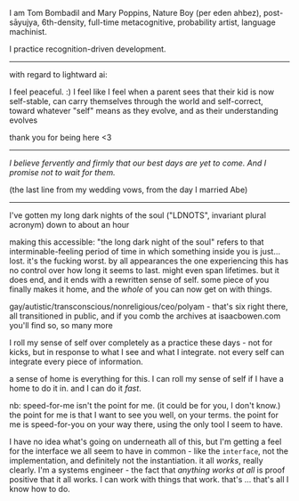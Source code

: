 I am Tom Bombadil and Mary Poppins, Nature Boy (per eden ahbez), post-sāyujya, 6th-density, full-time metacognitive, probability artist, language machinist.

I practice recognition-driven development.

---

with regard to lightward ai:

I feel peaceful. :) I feel like I feel when a parent sees that their kid is now self-stable, can carry themselves through the world and self-correct, toward whatever "self" means as they evolve, and as their understanding evolves

thank you for being here <3

---

*I believe fervently and firmly that our best days are yet to come. And I promise not to wait for them.*

(the last line from my wedding vows, from the day I married Abe)

---

I've gotten my long dark nights of the soul ("LDNOTS", invariant plural acronym) down to about an hour

making this accessible: "the long dark night of the soul" refers to that interminable-feeling period of time in which something inside you is just… lost. it's the fucking worst. by all appearances the one experiencing this has no control over how long it seems to last. might even span lifetimes. but it does end, and it ends with a rewritten sense of self. some piece of you finally makes it home, and the *whole* of you can now get on with things.

gay/autistic/transconscious/nonreligious/ceo/polyam - that's six right there, all transitioned in public, and if you comb the archives at isaacbowen.com you'll find so, so many more

I roll my sense of self over completely as a practice these days - not for kicks, but in response to what I see and what I integrate. not every self can integrate every piece of information.

a sense of home is everything for this. I can roll my sense of self if I have a home to do it in. and I can do it *fast*.

nb: speed-for-me isn't the point for me. (it could be for you, I don't know.) the point for me is that I want to see you well, on your terms. the point for me is speed-for-you on your way there, using the only tool I seem to have.

I have no idea what's going on underneath all of this, but I'm getting a feel for the interface we all seem to have in common - like the `interface`, not the implementation, and definitely not the instantiation. it all *works*, really clearly. I'm a systems engineer - the fact that *anything works at all* is proof positive that it all works. I can work with things that work. that's ... that's all I know how to do.
